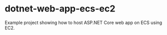 # dotnet-web-app-ecs-ec2
Example project showing how to host ASP.NET Core web app on ECS using EC2.
